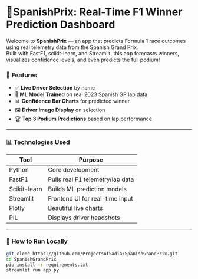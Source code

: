# 🏁SpanishPrix: Real-Time F1 Winner Prediction Dashboard

Welcome to **SpanishPrix** — an app that predicts Formula 1 race outcomes using real telemetry data from the Spanish Grand Prix.  
Built with FastF1, scikit-learn, and Streamlit, this app forecasts winners, visualizes confidence levels, and even predicts the full podium!

### 🚗 Features
- ✅ **Live Driver Selection** by name
- 🧠 **ML Model Trained** on real 2023 Spanish GP lap data
- 📊 **Confidence Bar Charts** for predicted winner
- 🖼️ **Driver Image Display** on selection
- 🏆 **Top 3 Podium Predictions** based on lap performance

---

### 📊 Technologies Used

| Tool         | Purpose                          |
|--------------|----------------------------------|
| Python       | Core development                 |
| FastF1       | Pulls real F1 telemetry/lap data |
| Scikit-learn | Builds ML prediction models      |
| Streamlit    | Frontend UI for real-time input  |
| Plotly       | Beautiful live charts            |
| PIL          | Displays driver headshots        |

---

### 🔧 How to Run Locally

```bash
git clone https://github.com/ProjectsofSadia/SpanishGrandPrix.git
cd SpanishGrandPrix
pip install -r requirements.txt
streamlit run app.py
